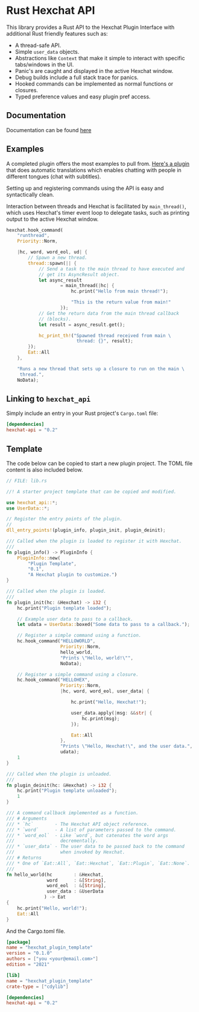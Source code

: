 
# Rust Hexchat API

This library provides a Rust API to the Hexchat Plugin Interface with additional
Rust friendly features such as:
* A thread-safe API.
* Simple `user_data` objects.
* Abstractions like `Context` that make it simple to interact with specific
  tabs/windows in the UI.
* Panic's are caught and displayed in the active Hexchat window.
* Debug builds include a full stack trace for panics.
* Hooked commands can be implemented as normal functions or closures.
* Typed preference values and easy plugin pref access.

## Documentation
Documentation can be found
[here](https://ttappr.github.io/hexchat-api/doc/hexchat_api/index.html)

## Examples

A completed plugin offers the most examples to pull from.
[Here's a plugin](https://github.com/ttappr/hexchat_translator) that does
automatic translations which enables chatting with people in different tongues
(chat with subtitles).

Setting up and registering commands using the API is easy and syntactically
clean.

Interaction between threads and Hexchat is facilitated by `main_thread()`, which
uses Hexchat's timer event loop to delegate tasks, such as printing output
to the active Hexchat window.

``` rust no_run
hexchat.hook_command(
    "runthread",
    Priority::Norm,

    |hc, word, word_eol, ud| {
        // Spawn a new thread.
        thread::spawn(|| {
            // Send a task to the main thread to have executed and
            // get its AsyncResult object.
            let async_result
                    = main_thread(|hc| {
                        hc.print("Hello from main thread!");

                        "This is the return value from main!"
                    });
            // Get the return data from the main thread callback
            // (blocks).
            let result = async_result.get();

            hc_print_th!("Spawned thread received from main \
                          thread: {}", result);
        });
        Eat::All
    },

    "Runs a new thread that sets up a closure to run on the main \
     thread.",
    NoData);
```

## Linking to `hexchat_api`

Simply include an entry in your Rust project's `Cargo.toml` file:

```toml
[dependencies]
hexchat-api = "0.2"
```

## Template

The code below can be copied to start a new plugin project. The TOML file
content is also included below.


``` rust no_run
// FILE: lib.rs

//! A starter project template that can be copied and modified.

use hexchat_api::*;
use UserData::*;

// Register the entry points of the plugin.
//
dll_entry_points!(plugin_info, plugin_init, plugin_deinit);

/// Called when the plugin is loaded to register it with Hexchat.
///
fn plugin_info() -> PluginInfo {
    PluginInfo::new(
        "Plugin Template",
        "0.1",
        "A Hexchat plugin to customize.")
}

/// Called when the plugin is loaded.
///
fn plugin_init(hc: &Hexchat) -> i32 {
    hc.print("Plugin template loaded");

    // Example user data to pass to a callback.
    let udata = UserData::boxed("Some data to pass to a callback.");

    // Register a simple command using a function.
    hc.hook_command("HELLOWORLD",
                    Priority::Norm,
                    hello_world,
                    "Prints \"Hello, world!\"",
                    NoData);

    // Register a simple command using a closure.
    hc.hook_command("HELLOHEX",
                    Priority::Norm,
                    |hc, word, word_eol, user_data| {

                        hc.print("Hello, Hexchat!");

                        user_data.apply(|msg: &&str| {
                            hc.print(msg);
                        });

                        Eat::All
                    },
                    "Prints \"Hello, Hexchat!\", and the user data.",
                    udata);
    1
}

/// Called when the plugin is unloaded.
///
fn plugin_deinit(hc: &Hexchat) -> i32 {
    hc.print("Plugin template unloaded");
    1
}

/// A command callback implemented as a function.
/// # Arguments
/// * `hc`        - The Hexchat API object reference.
/// * `word`      - A list of parameters passed to the command.
/// * `word_eol`  - Like `word`, but catenates the word args
///                 decrementally.
/// * `user_data` - The user data to be passed back to the command
///                 when invoked by Hexchat.
/// # Returns
/// * One of `Eat::All`, `Eat::Hexchat`, `Eat::Plugin`, `Eat::None`.
///
fn hello_world(hc        : &Hexchat,
               word      : &[String],
               word_eol  : &[String],
               user_data : &UserData
              ) -> Eat
{
    hc.print("Hello, world!");
    Eat::All
}
```

And the Cargo.toml file.

```toml
[package]
name = "hexchat_plugin_template"
version = "0.1.0"
authors = ["you <your@email.com>"]
edition = "2021"

[lib]
name = "hexchat_plugin_template"
crate-type = ["cdylib"]

[dependencies]
hexchat-api = "0.2"
```
